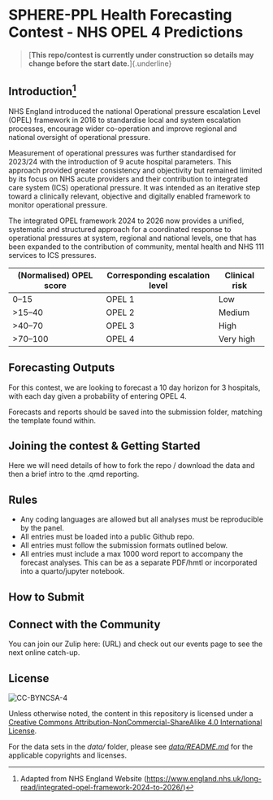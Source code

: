 # SPHERE-PPL Health Forecasting Contest - NHS OPEL 4 Predictions

> [**This repo/contest is currently under construction so details may change before the start date.**]{.underline}

## Introduction[^readme-1]

[^readme-1]: Adapted from NHS England Website (<https://www.england.nhs.uk/long-read/integrated-opel-framework-2024-to-2026/>)

NHS England introduced the national Operational pressure escalation Level (OPEL) framework in 2016 to standardise local and system escalation processes, encourage wider co-operation and improve regional and national oversight of operational pressure.

Measurement of operational pressures was further standardised for 2023/24 with the introduction of 9 acute hospital parameters. This approach provided greater consistency and objectivity but remained limited by its focus on NHS acute providers and their contribution to integrated care system (ICS) operational pressure. It was intended as an iterative step toward a clinically relevant, objective and digitally enabled framework to monitor operational pressure.

The integrated OPEL framework 2024 to 2026 now provides a unified, systematic and structured approach for a coordinated response to operational pressures at system, regional and national levels, one that has been expanded to the contribution of community, mental health and NHS 111 services to ICS pressures.

| **(Normalised) OPEL score** | **Corresponding escalation level** | **Clinical risk** |
|----|----|----|
| 0–15 | OPEL 1 | Low |
| \>15–40 | OPEL 2 | Medium |
| \>40–70 | OPEL 3 | High |
| \>70–100 | OPEL 4 | Very high |

## Forecasting Outputs

For this contest, we are looking to forecast a 10 day horizon for 3 hospitals, with each day given a probability of entering OPEL 4.

Forecasts and reports should be saved into the submission folder, matching the template found within.

## Joining the contest & Getting Started

Here we will need details of how to fork the repo / download the data and then a brief intro to the .qmd reporting.

## Rules

-   Any coding languages are allowed but all analyses must be reproducible by the panel.
-   All entries must be loaded into a public Github repo.
-   All entries must follow the submission formats outlined below.
-   All entries must include a max 1000 word report to accompany the forecast analyses. This can be as a separate PDF/hmtl or incorporated into a quarto/jupyter notebook.

## How to Submit

## Connect with the Community

You can join our Zulip here: (URL) and check out our events page to see the next online catch-up.

## License

![CC-BYNCSA-4](https://i.creativecommons.org/l/by-nc-sa/4.0/88x31.png)

Unless otherwise noted, the content in this repository is licensed under a [Creative Commons Attribution-NonCommercial-ShareAlike 4.0 International License](http://creativecommons.org/licenses/by-nc-sa/4.0/).

For the data sets in the *data/* folder, please see [*data/README.md*](data/README.md) for the applicable copyrights and licenses.
